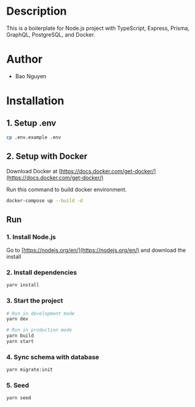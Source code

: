 # Description

This is a boilerplate for Node.js project with TypeScript, Express, Prisma, GraphQL, PostgreSQL, and Docker.

# Author

- Bao Nguyen

# Installation

## 1. Setup .env

```bash
cp .env.example .env
```

## 2. Setup with Docker

Download Docker at [https://docs.docker.com/get-docker/](https://docs.docker.com/get-docker/)

Run this command to build docker environment.

```bash
docker-compose up --build -d
```

## Run

### 1. Install Node.js

Go to [https://nodejs.org/en/](https://nodejs.org/en/) and download the install

### 2. Install dependencies

```bash
yarn install
```

### 3. Start the project

```bash
# Run in development mode
yarn dev

# Run in production mode
yarn build
yarn start
```

### 4. Sync schema with database

```bash
yarn migrate:init
```

### 5. Seed

```bash
yarn seed
```
